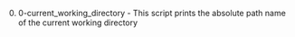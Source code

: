 0. 0-current_working_directory - This script prints the absolute path name of the current working directory
